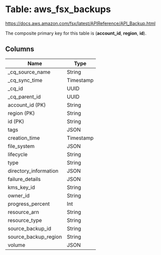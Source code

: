 # Table: aws_fsx_backups

https://docs.aws.amazon.com/fsx/latest/APIReference/API_Backup.html

The composite primary key for this table is (**account_id**, **region**, **id**).


## Columns
| Name          | Type          |
| ------------- | ------------- |
|_cq_source_name|String|
|_cq_sync_time|Timestamp|
|_cq_id|UUID|
|_cq_parent_id|UUID|
|account_id (PK)|String|
|region (PK)|String|
|id (PK)|String|
|tags|JSON|
|creation_time|Timestamp|
|file_system|JSON|
|lifecycle|String|
|type|String|
|directory_information|JSON|
|failure_details|JSON|
|kms_key_id|String|
|owner_id|String|
|progress_percent|Int|
|resource_arn|String|
|resource_type|String|
|source_backup_id|String|
|source_backup_region|String|
|volume|JSON|